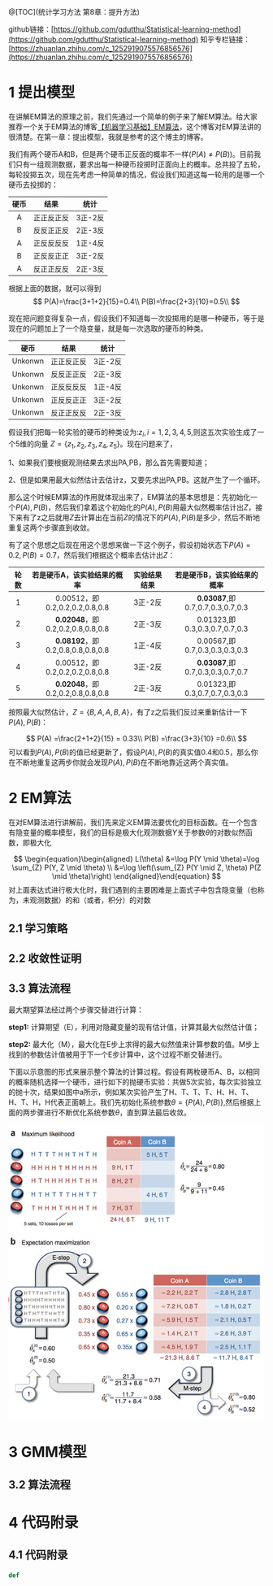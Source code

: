 ﻿@[TOC](统计学习方法 第8章：提升方法)

github链接：[https://github.com/gdutthu/Statistical-learning-method](https://github.com/gdutthu/Statistical-learning-method)
知乎专栏链接：[https://zhuanlan.zhihu.com/c_1252919075576856576](https://zhuanlan.zhihu.com/c_1252919075576856576)





# 1 提出模型




在讲解EM算法的原理之前，我们先通过一个简单的例子来了解EM算法。给大家推荐一个关于EM算法的博客[【机器学习基础】EM算法](https://blog.csdn.net/u010834867/article/details/90762296)，这个博客对EM算法讲的很清楚。在第一章：提出模型，我就是参考的这个博主的博客。





我们有两个硬币A和B，但是两个硬币正反面的概率不一样($P(A)≠P(B)$)。目前我们只有一组观测数据，要求出每一种硬币投掷时正面向上的概率。总共投了五轮，每轮投掷五次，现在先考虑一种简单的情况，假设我们知道这每一轮用的是哪一个硬币去投掷的：



| 硬币 |    结果    |  统计   |
| :--: | :--------: | :-----: |
|  A   | 正正反正反 | 3正-2反 |
|  B   | 反反正正反 | 2正-3反 |
|  A   | 正反反反反 | 1正-4反 |
|  B   | 正反反正正 | 3正-2反 |
|  A   | 反正正反反 | 2正-3反 |

根据上面的数据，就可以得到
$$
P(A)=\frac{3+1+2}{15}=0.4\\
P(B)=\frac{2+3}{10}=0.5\\
$$


现在把问题变得复杂一点，假设我们不知道每一次投掷用的是哪一种硬币，等于是现在的问题加上了一个隐变量，就是每一次选取的硬币的种类。





|  硬币   |    结果    |  统计   |
| :-----: | :--------: | :-----: |
| Unkonwn | 正正反正反 | 3正-2反 |
| Unkonwn | 反反正正反 | 2正-3反 |
| Unkonwn | 正反反反反 | 1正-4反 |
| Unkonwn | 正反反正正 | 3正-2反 |
| Unkonwn | 反正正反反 | 2正-3反 |



假设我们把每一轮实验的硬币的种类设为:$z_{i},i=1,2,3,4,5$,则这五次实验生成了一个5维的向量 $Z=\{z_{1},z_{2},z_{3},z_{4},z_{5}\}$。现在问题来了，

1、如果我们要根据观测结果去求出PA,PB，那么首先需要知道；

2、但是如果用最大似然估计去估计z，又要先求出PA,PB。这就产生了一个循环。

那么这个时候EM算法的作用就体现出来了，EM算法的基本思想是：先初始化一个$P(A),P(B)$，然后我们拿着这个初始化的$P(A),P(B)$用最大似然概率估计出$Z$，接下来有了z之后就用$Z$去计算出在当前$Z$的情况下的$P(A),P(B)$是多少，然后不断地重复这两个步骤直到收敛。




 有了这个思想之后现在用这个思想来做一下这个例子，假设初始状态下$P(A)=0.2, P(B)=0.7$，然后我们根据这个概率去估计出$Z$：



| 轮数 |    若是硬币A，该实验结果的概率     | 实验结果结果 |    若是硬币B，该实验结果的概率    |
| :--: | :--------------------------------: | :----------: | :-------------------------------: |
|  1   |   0.00512，即0.2,0.2,0.2,0.8,0.8   |   3正-2反    | **0.03087**,即0.7,0.7,0.3,0.7,0.3 |
|  2   | **0.02048**，即0.2,0.2,0.8,0.8,0.8 |   2正-3反    |   0.01323,即0.3,0.3,0.7,0.7,0.3   |
|  3   | **0.08192**，即0.2,0.8,0.8,0.8,0.8 |   1正-4反    |   0.00567,即0.7,0.3,0.3,0.3,0.3   |
|  4   |   0.00512，即0.2,0.2,0.2,0.8,0.8   |   3正-2反    | **0.03087**,即0.7,0.3,0.3,0.7,0.7 |
|  5   | **0.02048**，即0.2,0.2,0.8,0.8,0.8 |   2正-3反    |   0.01323,即0.3,0.7,0.7,0.3,0.3   |



按照最大似然估计，$Z=\{B,A,A,B,A\}$，有了z之后我们反过来重新估计一下$P(A),P(B)$：

$$
P(A) =\frac{2+1+2}{15} = 0.33\\
P(B) =\frac{3+3}{10} =0.6\\
$$
可以看到$P(A),P(B)$的值已经更新了，假设$P(A),P(B)$的真实值0.4和0.5，那么你在不断地重复这两步你就会发现$P(A),P(B)$在不断地靠近这两个真实值。



# 2 EM算法

在对EM算法进行讲解前，我们先来定义EM算法要优化的目标函数。在一个包含有隐变量的概率模型，我们的目标是极大化观测数据$Y$关于参数$\theta$的对数似然函数，即极大化


$$
\begin{equation}\begin{aligned}
L(\theta) &=\log P(Y \mid \theta)=\log \sum_{Z} P(Y, Z \mid \theta) \\
&=\log \left(\sum_{Z} P(Y \mid Z, \theta) P(Z \mid \theta)\right)
\end{aligned}\end{equation}
$$
对上面表达式进行极大化时，我们遇到的主要困难是上面式子中包含隐变量（也称为，未观测数据）的和（或者，积分）的对数

## 2.1 学习策略



## 2.2 收敛性证明





## 3.3 算法流程

 最大期望算法经过两个步骤交替进行计算：

**step1:** 计算期望（E），利用对隐藏变量的现有估计值，计算其最大似然估计值；

**step2:** 最大化（M），最大化在E步上求得的最大似然值来计算参数的值。M步上找到的参数估计值被用于下一个E步计算中，这个过程不断交替进行。



下面以示意图的形式来展示整个算法的计算过程。假设有两枚硬币A、B，以相同的概率随机选择一个硬币，进行如下的抛硬币实验：共做5次实验，每次实验独立的抛十次，结果如图中a所示，例如某次实验产生了H、T、T、T、H、H、T、H、T、H，H代表正面朝上。我们先初始化系统参数$\theta=\{P(A),P(B)\}$,然后根据上面的两步骤进行不断优化系统参数$\theta$，直到算法最后收敛。



![](../image/EM算法的两步骤.jpg)

# 3 GMM模型


## 3.2 算法流程







# 4 代码附录





## 4.1 代码附录



```python
def
```

